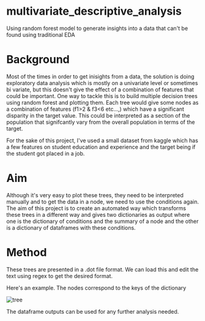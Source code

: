 # multivariate_descriptive_analysis
Using random forest model to generate insights into a data that can't be found using traditional EDA

# Background

Most of the times in order to get inisights from a data, the solution is doing exploratory data analysis which is mostly on a univariate level or sometimes bi variate, but this doesn't give the effect of a combination of features that could be important. One way to tackle this is to build multiple decision trees using random forest and plotting them. Each tree would give some nodes as a combination of features (f1>2 & f3<6 etc...,) which have a significant disparity in the target value. This could be interpreted as a section of the population that signifcantly vary from the overall population in terms of the target.

For the sake of this project, I've used a small dataset from kaggle which has a few features on student education and experience and the target being if the student got placed in a job.

# Aim

Although it's very easy to plot these trees, they need to be interpreted manually and to get the data in a node, we need to use the conditions again. The aim of this project is to create an automated way which transforms these trees in a different way and gives two dictionaries as output where one is the dictionary of conditions and the summary of a node and the other is a dictionary of dataframes with these conditions.

# Method

These trees are presented in a .dot file format. We can load this and edit the text using regex to get the desired format.

Here's an example. The nodes correspond to the keys of the dictionary

![tree](https://user-images.githubusercontent.com/37741896/141938446-56be7f48-7290-428a-bfae-f8d34e3c38ed.png)

The dataframe outputs can be used for any further analysis needed.
